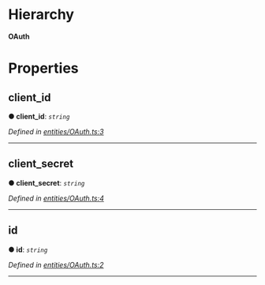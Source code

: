 

# Hierarchy

**OAuth**

# Properties

<a id="client_id"></a>

##  client_id

**● client_id**: *`string`*

*Defined in [entities/OAuth.ts:3](https://github.com/lagunehq/core/blob/ae202cb/src/entities/OAuth.ts#L3)*

___
<a id="client_secret"></a>

##  client_secret

**● client_secret**: *`string`*

*Defined in [entities/OAuth.ts:4](https://github.com/lagunehq/core/blob/ae202cb/src/entities/OAuth.ts#L4)*

___
<a id="id"></a>

##  id

**● id**: *`string`*

*Defined in [entities/OAuth.ts:2](https://github.com/lagunehq/core/blob/ae202cb/src/entities/OAuth.ts#L2)*

___

